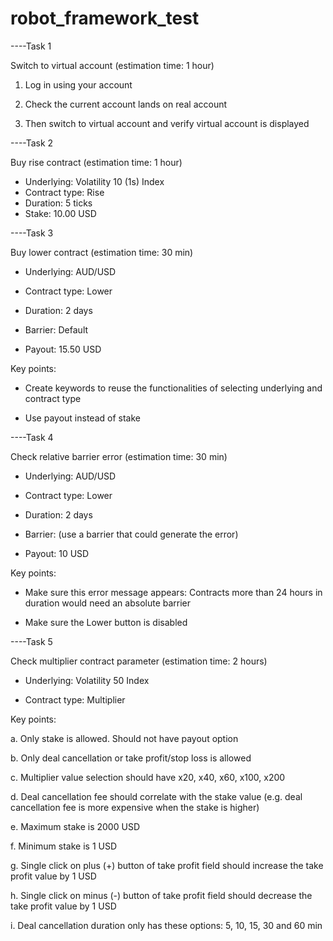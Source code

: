 # robot_framework_test

----Task 1

Switch to virtual account (estimation time: 1 hour)

1. Log in using your account

2. Check the current account lands on real account

3. Then switch to virtual account and verify virtual account is displayed


----Task 2

Buy rise contract (estimation time: 1 hour)

- Underlying: Volatility 10 (1s) Index
- Contract type: Rise
- Duration: 5 ticks
- Stake: 10.00 USD


----Task 3

Buy lower contract (estimation time: 30 min)

- Underlying: AUD/USD
- Contract type: Lower
- Duration: 2 days

- Barrier: Default
- Payout: 15.50 USD

Key points:

- Create keywords to reuse the functionalities of selecting underlying and contract type

- Use payout instead of stake


----Task 4

Check relative barrier error (estimation time: 30 min)

- Underlying: AUD/USD
- Contract type: Lower
- Duration: 2 days

- Barrier: (use a barrier that could generate the error)
- Payout: 10 USD

Key points:

- Make sure this error message appears: Contracts more than 24 hours in duration would need an
absolute barrier

- Make sure the Lower button is disabled


----Task 5

Check multiplier contract parameter (estimation time: 2 hours)

- Underlying: Volatility 50 Index

- Contract type: Multiplier

Key points:

a. Only stake is allowed. Should not have payout option

b. Only deal cancellation or take profit/stop loss is allowed

c. Multiplier value selection should have x20, x40, x60, x100, x200

d. Deal cancellation fee should correlate with the stake value (e.g. deal cancellation fee is more
expensive when the stake is higher)

e. Maximum stake is 2000 USD

f. Minimum stake is 1 USD

g. Single click on plus (+) button of take profit field should increase the take profit value by 1 USD

h. Single click on minus (-) button of take profit field should decrease the take profit value by 1
USD

i. Deal cancellation duration only has these options: 5, 10, 15, 30 and 60 min
